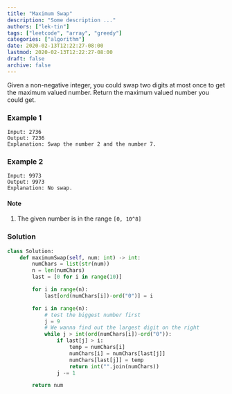```yaml
---
title: "Maximum Swap"
description: "Some description ..."
authors: ["lek-tin"]
tags: ["leetcode", "array", "greedy"]
categories: ["algorithm"]
date: 2020-02-13T12:22:27-08:00
lastmod: 2020-02-13T12:22:27-08:00
draft: false
archive: false
---
```

Given a non-negative integer, you could swap two digits at most once to get the maximum valued number. Return the maximum valued number you could get.

### Example 1
```
Input: 2736
Output: 7236
Explanation: Swap the number 2 and the number 7.
```

### Example 2
```
Input: 9973
Output: 9973
Explanation: No swap.
```

#### Note
1. The given number is in the range `[0, 10^8]`

### Solution
```python
class Solution:
    def maximumSwap(self, num: int) -> int:
        numChars = list(str(num))
        n = len(numChars)
        last = [0 for i in range(10)]

        for i in range(n):
            last[ord(numChars[i])-ord("0")] = i

        for i in range(n):
            # test the biggest number first
            j = 9
            # We wanna find out the largest digit on the right
            while j > int(ord(numChars[i])-ord("0")):
                if last[j] > i:
                    temp = numChars[i]
                    numChars[i] = numChars[last[j]]
                    numChars[last[j]] = temp
                    return int("".join(numChars))
                j -= 1

        return num
```
